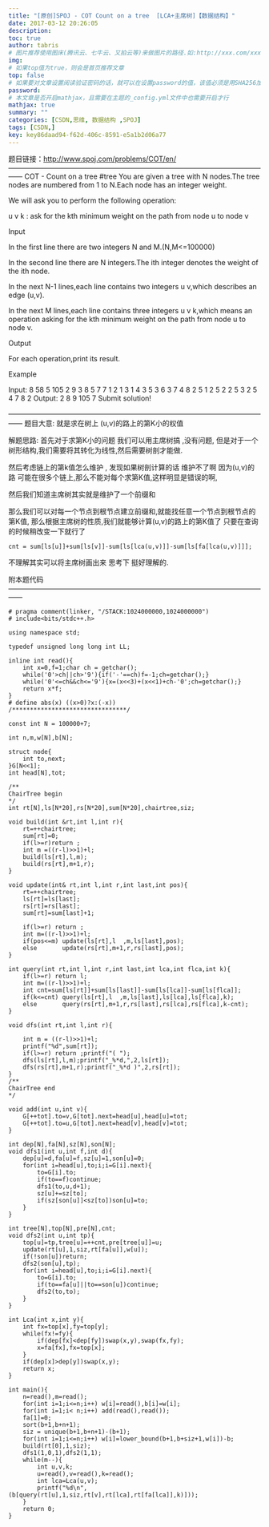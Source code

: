 ```yaml
---
title: "[原创]SPOJ - COT Count on a tree  [LCA+主席树]【数据结构】"
date: 2017-03-12 20:26:05
description:
toc: true
author: tabris
# 图片推荐使用图床(腾讯云、七牛云、又拍云等)来做图片的路径.如:http://xxx.com/xxx.jpg
img:
# 如果top值为true，则会是首页推荐文章
top: false
# 如果要对文章设置阅读验证密码的话，就可以在设置password的值，该值必须是用SHA256加密后的密码，防止被他人识破
password:
# 本文章是否开启mathjax，且需要在主题的_config.yml文件中也需要开启才行
mathjax: true
summary: ""
categories: [CSDN,思维, 数据结构 ,SPOJ]
tags: [CSDN,]
key: key86daad94-f62d-406c-8591-e5a1b2d06a77
---
```


题目链接：http://www.spoj.com/problems/COT/en/
——————————————————————————————————————
COT - Count on a tree
 #tree
You are given a tree with N nodes.The tree nodes are numbered from 1 to N.Each node has an integer weight.

We will ask you to perform the following operation:

u v k : ask for the kth minimum weight on the path from node u to node v


Input

In the first line there are two integers N and M.(N,M<=100000)

In the second line there are N integers.The ith integer denotes the weight of the ith node.

In the next N-1 lines,each line contains two integers u v,which describes an edge (u,v).

In the next M lines,each line contains three integers u v k,which means an operation asking for the kth minimum weight on the path from node u to node v.

Output

For each operation,print its result.

Example

Input:
8 58 5
105 2 9 3 8 5 7 7
1 2
1 3
1 4
3 5
3 6
3 7
4 8
2 5 1
2 5 2
2 5 3
2 5 4
7 8 2
Output:
2
8
9
105
7
 Submit solution!



——————————————————————————————————————
题目大意:
就是求在树上 (u,v)的路上的第K小的权值


解题思路:
首先对于求第K小的问题 我们可以用主席树搞 ,没有问题,
但是对于一个树形结构,我们需要将其转化为线性,然后需要树剖才能做.

然后考虑链上的第k值怎么维护 ,
发现如果树剖计算的话 维护不了啊
因为(u,v)的路 可能在很多个链上,那么不能对每个求第K值,这样明显是错误的啊,

然后我们知道主席树其实就是维护了一个前缀和

那么我们可以对每一个节点到根节点建立前缀和,就能找任意一个节点到根节点的第K值,
那么根据主席树的性质,我们就能够计算(u,v)的路上的第K值了
只要在查询的时候稍改变一下就行了
```
cnt = sum[ls[u]]+sum[ls[v]]-sum[ls[lca(u,v)]]-sum[ls[fa[lca(u,v)]]];
```
不理解其实可以将主席树画出来  思考下 挺好理解的.


附本题代码
——————————————————————————————————————
```
# pragma comment(linker, "/STACK:1024000000,1024000000")
# include<bits/stdc++.h>

using namespace std;

typedef unsigned long long int LL;

inline int read(){
    int x=0,f=1;char ch = getchar();
    while('0'>ch||ch>'9'){if('-'==ch)f=-1;ch=getchar();}
    while('0'<=ch&&ch<='9'){x=(x<<3)+(x<<1)+ch-'0';ch=getchar();}
    return x*f;
}
# define abs(x) ((x>0)?x:(-x))
/********************************/

const int N = 100000+7;

int n,m,w[N],b[N];

struct node{
    int to,next;
}G[N<<1];
int head[N],tot;

/**
ChairTree begin
*/
int rt[N],ls[N*20],rs[N*20],sum[N*20],chairtree,siz;

void build(int &rt,int l,int r){
    rt=++chairtree;
    sum[rt]=0;
    if(l>=r)return ;
    int m =((r-l)>>1)+l;
    build(ls[rt],l,m);
    build(rs[rt],m+1,r);
}

void update(int& rt,int l,int r,int last,int pos){
    rt=++chairtree;
    ls[rt]=ls[last];
    rs[rt]=rs[last];
    sum[rt]=sum[last]+1;

    if(l>=r) return ;
    int m=((r-l)>>1)+l;
    if(pos<=m) update(ls[rt],l  ,m,ls[last],pos);
    else       update(rs[rt],m+1,r,rs[last],pos);
}

int query(int rt,int l,int r,int last,int lca,int flca,int k){
    if(l>=r) return l;
    int m=((r-l)>>1)+l;
    int cnt=sum[ls[rt]]+sum[ls[last]]-sum[ls[lca]]-sum[ls[flca]];
    if(k<=cnt) query(ls[rt],l  ,m,ls[last],ls[lca],ls[flca],k);
    else       query(rs[rt],m+1,r,rs[last],rs[lca],rs[flca],k-cnt);
}

void dfs(int rt,int l,int r){

    int m = ((r-l)>>1)+l;
    printf("%d",sum[rt]);
    if(l>=r) return ;printf("( ");
    dfs(ls[rt],l,m);printf("_%*d,",2,ls[rt]);
    dfs(rs[rt],m+1,r);printf("_%*d )",2,rs[rt]);
}
/**
ChairTree end
*/

void add(int u,int v){
    G[++tot].to=v,G[tot].next=head[u],head[u]=tot;
    G[++tot].to=u,G[tot].next=head[v],head[v]=tot;
}

int dep[N],fa[N],sz[N],son[N];
void dfs1(int u,int f,int d){
    dep[u]=d,fa[u]=f,sz[u]=1,son[u]=0;
    for(int i=head[u],to;i;i=G[i].next){
        to=G[i].to;
        if(to==f)continue;
        dfs1(to,u,d+1);
        sz[u]+=sz[to];
        if(sz[son[u]]<sz[to])son[u]=to;
    }
}

int tree[N],top[N],pre[N],cnt;
void dfs2(int u,int tp){
    top[u]=tp,tree[u]=++cnt,pre[tree[u]]=u;
    update(rt[u],1,siz,rt[fa[u]],w[u]);
    if(!son[u])return;
    dfs2(son[u],tp);
    for(int i=head[u],to;i;i=G[i].next){
        to=G[i].to;
        if(to==fa[u]||to==son[u])continue;
        dfs2(to,to);
    }
}

int Lca(int x,int y){
    int fx=top[x],fy=top[y];
    while(fx!=fy){
        if(dep[fx]<dep[fy])swap(x,y),swap(fx,fy);
        x=fa[fx],fx=top[x];
    }
    if(dep[x]>dep[y])swap(x,y);
    return x;
}

int main(){
    n=read(),m=read();
    for(int i=1;i<=n;i++) w[i]=read(),b[i]=w[i];
    for(int i=1;i< n;i++) add(read(),read());
    fa[1]=0;
    sort(b+1,b+n+1);
    siz = unique(b+1,b+n+1)-(b+1);
    for(int i=1;i<=n;i++) w[i]=lower_bound(b+1,b+siz+1,w[i])-b;
    build(rt[0],1,siz);
    dfs1(1,0,1),dfs2(1,1);
    while(m--){
        int u,v,k;
        u=read(),v=read(),k=read();
        int lca=Lca(u,v);
        printf("%d\n",(b[query(rt[u],1,siz,rt[v],rt[lca],rt[fa[lca]],k)]));
    }
    return 0;
}
```
